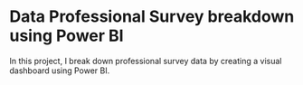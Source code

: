 
# Data Professional Survey breakdown using Power BI

In this project, I break down professional survey data by creating a visual dashboard using Power BI.
